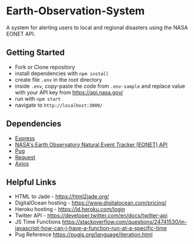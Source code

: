 # Earth-Observation-System
A system for alerting users to local and regional disasters using the NASA EONET API.

## Getting Started
* Fork or Clone repository
* install dependencies with `npm install`
* create file `.env` in the root directory
* inside `.env`, copy-paste the code from `.env-sample` and replace value with your API key from https://api.nasa.gov/
* run with `npm start`
* navigate to `http://localhost:3000/`

## Dependencies
* [Express](https://expressjs.com/en/4x/api.html)
* [NASA's Earth Observatory Natural Event Tracker (EONET) API](https://eonet.sci.gsfc.nasa.gov/docs/v3)
* [Pug](https://www.npmjs.com/package/pug)
* [Request](https://www.npmjs.com/package/request)
* [Axios](https://www.npmjs.com/package/axios)


## Helpful Links
* HTML to Jade - https://html2jade.org/
* DigitalOcean hosting - https://www.digitalocean.com/pricing/
* Heroku hosting - https://id.heroku.com/login
* Twitter API - https://developer.twitter.com/en/docs/twitter-api
* JS Time Functions https://stackoverflow.com/questions/24741530/in-javascript-how-can-i-have-a-function-run-at-a-specific-time
* Pug Reference https://pugjs.org/language/iteration.html
